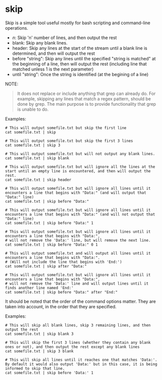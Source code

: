 # skip

Skip is a simple tool useful mostly for bash scripting and command-line operations.

* _n_: Skip 'n' number of lines, and then output the rest
* blank: Skip any blank lines.
* header: Skip any lines at the start of the stream until a blank line is determined, and then will output the rest
* before "string": Skip any lines until the specified "string is matched" at the beginning of a line, then will output the rest (including line that matched unless 1 is the next parameter)
* until "string": Once the string is identified (at the begining of a line)



NOTE: 
 > It does not replace or include anything that grep can already do.  For example, skipping any lines that match a regex pattern, should be done by grep.  The main purpose is to provide functionality that grep is unable to do.
 

Examples:

```
# This will output somefile.txt but skip the first line
cat somefile.txt | skip

# This will output somefile.txt but skip the first 3 lines
cat somefile.txt | skip 3

# This will output somefile.txt but will not output any blank lines.
cat somefile.txt | skip blank

# This will output somefile.txt but will ignore all the lines at the start until an empty line is encountered, and then will output the rest.
cat somefile.txt | skip header

# This will output somefile.txt but will ignore all lines until it encounters a line that begins with "Data:" (and will output that "Data:" line)
cat somefile.txt | skip before "Data:"

# This will output somefile.txt but will ignore all lines until it encounters a line that begins with "Data:" (and will not output that "Data:" line)
cat somefile.txt | skip before "Data:" 1

# This will output somefile.txt but will ignore all lines until it encounters a line that begins with "Data:",
# will not remove the 'Data:' line, but will remove the next line.
cat somefile.txt | skip before "Data:" 0 1

# This will output somefile.txt and will output all lines until it encounters a line that begins with "Data:".
# (Will not include the line that begins with 'End:')
cat somefile.txt | skip after "Data:"

# This will output somefile.txt but will ignore all lines until it encounters a line that begins with "Data:",
# will not remove the 'Data:' line and will output lines until it finds another line named 'End:'
cat somefile.txt | skip before "Data:" after "End:"

```

It should be noted that the order of the command options matter.  They are taken into account, in the order that they are specified.

Examples:
```
# This will skip all blank lines, skip 3 remaining lines, and then output the rest
cat somefile.txt | skip blank 3

# This will skip the first 3 lines (whether they contain any blank ones or not), and then output the rest except any blank lines
cat somefile.txt | skip 3 blank

# This will skip all lines until it reaches one that matches 'Data:'.  By default it would also output 'Data:' but in this case, it is being informed to skip that line.
cat somefile.txt | skip before 'Data:' 1
```
